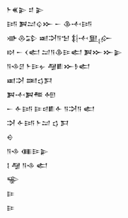 <div class='block'>
<div class='line'>𒈨𒌍𒉌 𒄑 𒉌</div>
<div class='line'>𒅀 𒀉𒁺𒌒𒁍 𒀸 𒆠𒋾𒅀</div>
<div class='line'>𒀝𒁲𒁉 𒀜𒋫𒀀𒈠 𒈭𒋾𒅅𒅎</div>
<div class='line'>𒊭 𒀸 𒌋𒅗 𒁺𒀀𒆠𒄿𒅗 𒀉𒁍𒁍𒉌</div>
<div class='line'>𒀀𒈾𒆪 𒈨𒄿𒉡 𒆷𒀾𒁍𒊩𒅗</div>
<div class='line'>𒀜𒋫 𒌅𒌓𒁕</div>
<div class='line'>𒀉𒋾𒀉𒍣 𒅇</div>
<div class='line'>𒀸 𒅆𒅀 𒄿𒁀𒀾𒅆 𒀀𒋫𒀀 𒅗</div>
<div class='line'>𒋫 𒅆𒅀 𒈨𒁺 𒌓 𒁕</div>
<div class='line'>𒀪</div>
<div class='line'>𒀀𒈾 𒈪𒄿𒉌</div>
<div class='line'>𒋙 𒆷 𒀀𒈾 𒅗</div>
<div class='line'>𒊍</div>
<div class='line'>𒄿</div>
<div class='line'>𒄿</div>
</div>